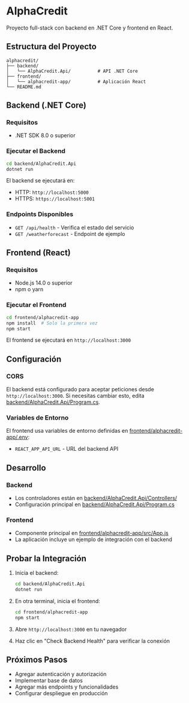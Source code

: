 # AlphaCredit

Proyecto full-stack con backend en .NET Core y frontend en React.

## Estructura del Proyecto

```
alphacredit/
├── backend/
│   └── AlphaCredit.Api/          # API .NET Core
├── frontend/
│   └── alphacredit-app/          # Aplicación React
└── README.md
```

## Backend (.NET Core)

### Requisitos
- .NET SDK 8.0 o superior

### Ejecutar el Backend

```bash
cd backend/AlphaCredit.Api
dotnet run
```

El backend se ejecutará en:
- HTTP: `http://localhost:5000`
- HTTPS: `https://localhost:5001`

### Endpoints Disponibles

- `GET /api/health` - Verifica el estado del servicio
- `GET /weatherforecast` - Endpoint de ejemplo

## Frontend (React)

### Requisitos
- Node.js 14.0 o superior
- npm o yarn

### Ejecutar el Frontend

```bash
cd frontend/alphacredit-app
npm install  # Solo la primera vez
npm start
```

El frontend se ejecutará en `http://localhost:3000`

## Configuración

### CORS
El backend está configurado para aceptar peticiones desde `http://localhost:3000`. Si necesitas cambiar esto, edita [backend/AlphaCredit.Api/Program.cs](backend/AlphaCredit.Api/Program.cs#L13).

### Variables de Entorno
El frontend usa variables de entorno definidas en [frontend/alphacredit-app/.env](frontend/alphacredit-app/.env):
- `REACT_APP_API_URL` - URL del backend API

## Desarrollo

### Backend
- Los controladores están en [backend/AlphaCredit.Api/Controllers/](backend/AlphaCredit.Api/Controllers/)
- Configuración principal en [backend/AlphaCredit.Api/Program.cs](backend/AlphaCredit.Api/Program.cs)

### Frontend
- Componente principal en [frontend/alphacredit-app/src/App.js](frontend/alphacredit-app/src/App.js)
- La aplicación incluye un ejemplo de integración con el backend

## Probar la Integración

1. Inicia el backend:
   ```bash
   cd backend/AlphaCredit.Api
   dotnet run
   ```

2. En otra terminal, inicia el frontend:
   ```bash
   cd frontend/alphacredit-app
   npm start
   ```

3. Abre `http://localhost:3000` en tu navegador
4. Haz clic en "Check Backend Health" para verificar la conexión

## Próximos Pasos

- Agregar autenticación y autorización
- Implementar base de datos
- Agregar más endpoints y funcionalidades
- Configurar despliegue en producción
